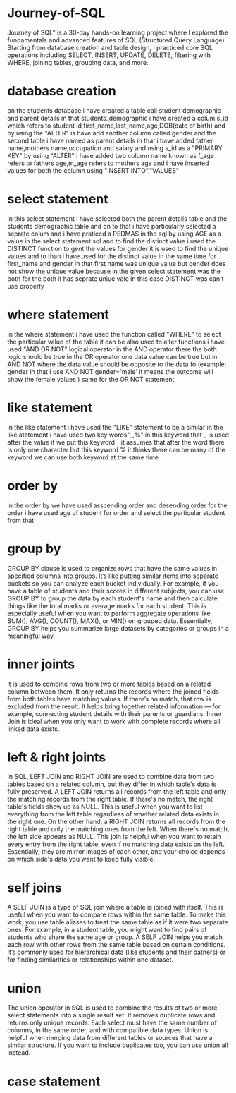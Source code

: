 # Journey-of-SQL
Journey of SQL” is a 30-day hands-on learning project where I explored the fundamentals and advanced features of SQL (Structured Query Language).  Starting from database creation and table design, I practiced core SQL operations including SELECT, INSERT, UPDATE, DELETE, filtering with WHERE, joining tables, grouping data, and more. 

# database creation
on the students database i have created a table call student demographic and parent details in that students_demographic i have created a colum s_id which refers to student id,first_name,last_name,age,DOB(date of birth) and by using the "ALTER" is have add another column called gender and the second table i have named as parent details in that i have added father name,mothers name,occupation and salary and using s_id as a "PRIMARY KEY"
by using "ALTER" i have added two column name known as f_age refers to fathers age,m_age refers to mothers age and i have inserted values for both the column using "INSERT INTO","VALUES"

# select statement
in this select statement i have selected both the parent details table and the students demographic table and on to that i have particularly selected a seprate colum and i have praticed a PEDMAS in the sql by using AGE as a value in the select statement sql and to find the distinct value i used the DISTINCT function to gent the values for gender it is used to find the unique values and to than i have used for the distinct value in the same time for first_name and gender in that first name was unique value but gender does not show the unique value because in the given select statement was the both for the both it has seprate uniue vale in this case DISTINCT was can't use properly
 
# where statement
in the where statement i have used the function called "WHERE" to select the particular value of the table it can be also used to alter functions i have used "AND OR NOT" logical operator in the AND operator there the both logic should be true in the OR operator one data value can be true but in AND NOT where the data value should be opposite to the data fo (example: gender in that i use AND NOT gender='male' it means the outcome will show the female values ) same for the OR NOT statement

# like statement
in the like statement i have used the "LIKE" statement to be a similar in the like atatement i have used two key words"_,%" in this keyword that _ is used after the value if we put this keyword _ it assumes that after the word there is only one character but this keyword % it thinks there can be many of the keyword we can use both keyword at the same time

# order  by
in the order by we have used asscending order and desending order for the order i have used age of student for order and select the particular student from that

# group by
GROUP BY clause is used to organize rows that have the same values in specified columns into groups. It’s like putting similar items into separate buckets so you can analyze each bucket individually. For example, if you have a table of students and their scores in different subjects, you can use GROUP BY to group the data by each student's name and then calculate things like the total marks or average marks for each student. This is especially useful when you want to perform aggregate operations like SUM(), AVG(), COUNT(), MAX(), or MIN() on grouped data. Essentially, GROUP BY helps you summarize large datasets by categories or groups in a meaningful way.

# inner joints
it is used to combine rows from two or more tables based on a related column between them. It only returns the records where the joined fields from both tables have matching values. If there’s no match, that row is excluded from the result. It helps bring together related information — for example, connecting student details with their parents or guardians. Inner Join is ideal when you only want to work with complete records where all linked data exists.

# left & right joints
In SQL, LEFT JOIN and RIGHT JOIN are used to combine data from two tables based on a related column, but they differ in which table's data is fully preserved. A LEFT JOIN returns all records from the left table and only the matching records from the right table. If there's no match, the right table's fields show up as NULL. This is useful when you want to list everything from the left table regardless of whether related data exists in the right one. On the other hand, a RIGHT JOIN returns all records from the right table and only the matching ones from the left. When there's no match, the left side appears as NULL. This join is helpful when you want to retain every entry from the right table, even if no matching data exists on the left. Essentially, they are mirror images of each other, and your choice depends on which side's data you want to keep fully visible.

# self joins
A SELF JOIN is a type of SQL join where a table is joined with itself. This is useful when you want to compare rows within the same table. To make this work, you use table aliases to treat the same table as if it were two separate ones. For example, in a student table, you might want to find pairs of students who share the same age or group. A SELF JOIN helps you match each row with other rows from the same table based on certain conditions. It’s commonly used for hierarchical data (like students and their patners) or for finding similarities or relationships within one dataset.

# union
The union operator in SQL is used to combine the results of two or more select statements into a single result set. It removes duplicate rows and returns only unique records. Each select must have the same number of columns, in the same order, and with compatible data types. Union is helpful when merging data from different tables or sources that have a similar structure. If you want to include duplicates too, you can use union all instead.

# case statement

